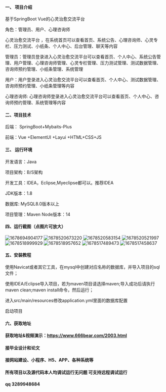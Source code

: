 #### 一、 项目介绍
基于SpringBoot Vue的心灵治愈交流平台

角色：管理员、用户、心理咨询师

心灵治愈交流平台 ，在系统首页可以查看首页、系统公告、心理咨询师、心灵专栏、压力测试、小纸条、个人中心、后台管理、聊天等内容

管理员：管理员登录进入心灵治愈交流平台可以查看首页、个人中心、系统公告管理、用户管理、心理咨询师管理、心灵专栏管理、压力测试管理、测试数据管理、咨询师预约管理、小纸条管理、系统管理

用户：用户登录进入心灵治愈交流平台可以查看首页、个人中心、测试数据管理、咨询师预约管理、小纸条管理等内容

心理咨询师: 心理咨询师登录进入心灵治愈交流平台可以查看首页、个人中心、咨询师预约管理、系统管理等内容

#### 二、项目技术
后端： SpringBoot+Mybaits-Plus

前端：Vue +ElementUI +Layui +HTML+CSS+JS

#### 三、 运行环境
开发语言：Java

项目架构：B/S架构

开发工具：IDEA，Eclipse,Myeclipse都可以。推荐IDEA

JDK版本：1.8

数据库: MySQL8.0版本以上

项目管理：Maven
Node版本：14
#### 四、运行截图（点图片可放大）

![1678694904177](https://github.com/666bears/heart/assets/143094776/d34cf5e9-6bc8-4351-8ff6-039cf3ac0f3e)
![1678520673220](https://github.com/666bears/heart/assets/143094776/75e14ef4-2540-4807-ac50-51aaf2261c4e)
![1678520583154](https://github.com/666bears/heart/assets/143094776/3ed93e44-8b5c-446b-a653-49fa49e62f21)
![1678520521997](https://github.com/666bears/heart/assets/143094776/8c1c5204-1ecc-4744-b7ed-22c08032f2bb)
![1678518999929](https://github.com/666bears/heart/assets/143094776/9630d8a4-5c5b-4b21-a963-4e0fdced0377)
![1678518957652](https://github.com/666bears/heart/assets/143094776/47140bb0-aa62-428e-9334-147cf17a18f0)
![1678517489473](https://github.com/666bears/heart/assets/143094776/0b148af1-44b2-43f7-ae00-b161ea1968b1)
![1678517458637](https://github.com/666bears/heart/assets/143094776/82b6ec8a-0227-4cc6-9d8f-836faa5604b5)


#### 五、安装教程
使用Navicat或者其它工具，在mysql中创建对应名称的数据库，并导入项目的sql文件；

使用IDEA/Eclipse导入项目，若为maven项目请选择maven;导入成功后请执行maven clean;maven install命令，然后运行；

进入src/main/resources修改application.yml里面的数据库配置

启动项目
#### 六、获取地址
#### 获取地址&视频演示：https://www.666bear.com/2003.html
#### 接毕业设计和论文
#### 接网站建设、小程序、H5、APP、各种系统等
#### 所有项目以及源代码本人均调试运行无问题 可支持远程调试运行
#### qq 3289948684
